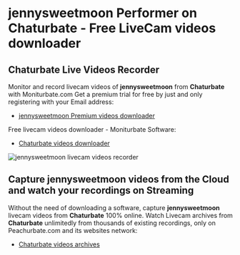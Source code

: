 # jennysweetmoon Performer on Chaturbate - Free LiveCam videos downloader

## Chaturbate Live Videos Recorder

Monitor and record livecam videos of **jennysweetmoon** from **Chaturbate** with Moniturbate.com
Get a premium trial for free by just and only registering with your Email address:
* [jennysweetmoon Premium videos downloader](https://moniturbate.com/request-demo-licence-key.html)

Free livecam videos downloader - Moniturbate Software:
* [Chaturbate videos downloader](https://moniturbate.com/moniturbate-download-software.html)

![jennysweetmoon livecam videos recorder](https://peachurnet.com/templates/moniturbate-software.png)


## Capture jennysweetmoon videos from the Cloud and watch your recordings on Streaming

Without the need of downloading a software, capture **jennysweetmoon** livecam videos from **Chaturbate** 100% online.
Watch Livecam archives from **Chaturbate** unlimitedly from thousands of existing recordings, only on Peachurbate.com and its websites network:
* [Chaturbate videos archives](https://peachurnet.com/)
